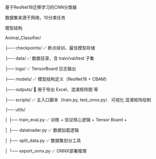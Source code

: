 基于ResNet18迁移学习的CNN分类器

数据集来源于网络，10分类任务

模型结构

Animal_Classifier/

├── checkpoints/       ✅ 断点续训、最佳模型存储

├── data/              ✅ 数据目录，含 train/val/test 子集

├── logs/              ✅ TensorBoard 日志输出

├── models/            ✅ 模型结构定义（ResNet18 + CBAM）

├── outputs/           🔄 用于导出 Excel、混淆矩阵图 等

├── scripts/           ✅ 主入口脚本（train.py, test_onnx.py）  可视化 混淆矩阵绘制

├── utils/

│   ├── train_eval.py  ✅ 训练 + 验证核心逻辑 + Tensor Board + 

│   ├── dataloader.py  ✅ 数据加载逻辑

│   ├── split_data.py    ✅ 数据集划分工具

│   └── export_onnx.py   ✅ ONNX部署推理

